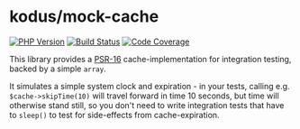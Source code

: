 kodus/mock-cache
================

[![PHP Version](https://img.shields.io/badge/php-5.6%2B-blue.svg)](https://packagist.org/packages/kodus/mock-cache)
[![Build Status](https://travis-ci.org/kodus/mock-cache.svg?branch=master)](https://travis-ci.org/kodus/mock-cache)
[![Code Coverage](https://scrutinizer-ci.com/g/kodus/mock-cache/badges/coverage.png?b=master)](https://scrutinizer-ci.com/g/kodus/mock-cache/?branch=master)

This library provides a [PSR-16](https://github.com/php-fig/fig-standards/blob/master/proposed/simplecache.md)
cache-implementation for integration testing, backed by a simple `array`.

It simulates a simple system clock and expiration - in your tests, calling e.g. `$cache->skipTime(10)` will
travel forward in time 10 seconds, but time will otherwise stand still, so you don't need to write integration
tests that have to `sleep()` to test for side-effects from cache-expiration.
